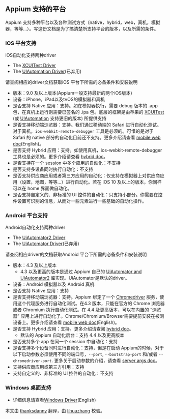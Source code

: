 ## Appium 支持的平台

Appium 支持多种平台以及各种测试方式（native，hybrid，web，真机，模拟器，等等...）。写这份文档是为了搞清楚所支持平台的版本，以及所需的条件。

### iOS 平台支持
iOS自动化支持两种driver
* The [XCUITest Driver](/docs/cn/drivers/ios-xcuitest.md)
* The [UIAutomation Driver](/docs/cn/drivers/ios-uiautomation.md)(已弃用)

请查阅相应的driver文档获取iOS 平台下所需的必备条件和安装说明

* 版本：9.0 及以上版本(Appium一般支持最新的两个iOS版本)
* 设备：iPhone，iPad以及tvOS的模拟器和真机
* 是否支持 Native 应用：支持。如在模拟器执行，需要 debug 版本的 .app 包，在真机上运行则需要已签名的 .ipa 包。底层的框架是由苹果的 [XCUITest](https://developer.apple.com/reference/xctest) (或 [UIAutomation](https://web.archive.org/web/20160904214108/https://developer.apple.com/library/ios/documentation/DeveloperTools/Reference/UIAutomationRef/) 支持更旧的版本) 所提供支持
* 是否支持移动端浏览器：支持。我们通过移动端的 Safari 进行自动化测试。对于真机，`ios-webkit-remote-debugger` 工具是必须的。可惜的是对于 Safari 的 native 部分的自动化目前还不支持。更多介绍请查看 [mobile web doc](/docs/cn/writing-running-appium/web/mobile-web.md)(English)。
* 是否支持 Hybrid 应用：支持。如使用真机，ios-webkit-remote-debugger 工具也是必须的。更多介绍请查看 [hybrid doc](/docs/cn/writing-running-appium/web/hybrid.md)。
* 是否支持在一个 session 中多个应用的自动化：不支持
* 是否支持多设备同时执行自动化：不支持
* 是否支持供应商应用或者第三方应用的自动化：仅支持在模拟器上对供应商应用（设置，地图，等等...）进行自动化。若在 iOS 10 及以上的版本，你同样可以在 home 界面做自动化。
* 是否支持自定义的、非标准的 UI 控件的自动化：只支持小部分。你需要在控件设置可识别的信息，从而对一些元素进行一些基础的自动化操作。

### Android 平台支持
Android自动化支持两种driver
* The [UiAutomator2 Driver](/docs/cn/drivers/android-uiautomator2.md)
* The [UiAutomator Driver](/docs/cn/drivers/android-uiautomator.md)(已弃用)

请查阅相应driver的文档获取Android 平台下所需的必备条件和安装说明
* 版本：4.3 及以上版本
  * 4.3 以及更高的版本是通过 Appium 自己的 [UiAutomator and UiAutomator2](http://developer.android.com/tools/testing-support-library/index.html#UIAutomator) 库实现。UiAutomator是默认的driver。
* 设备：Android 模拟器以及 Android 真机
* 是否支持 Native 应用：支持
* 是否支持移动端浏览器：支持。Appium 绑定了一个 [Chromedriver](http://chromedriver.chromium.org) 服务，使用这个代理服务进行自动化测试。在4.3 版本，只能在官方的 Chrome 浏览器或者 Chromium 执行自动化测试。在 4.4 及更高版本，可以在内置的 “浏览器” 应用上进行自动化了。Chrome/Chromium/Browser需要提前安装在被测设备上。更多介绍请查看 [mobile web doc](/docs/cn/writing-running-appium/web/mobile-web.md)(English)。
* 是否支持 Hybrid 应用：支持。更多介绍请查阅 [hybrid doc](/docs/cn/writing-running-appium/web/hybrid.md)。
  * 默认的 Appium 自动化后台：支持 4.4 以及更高版本
* 是否支持多个 app 在同一个 session 中自动化：支持
* 是否支持多个设备同时进行自动化：支持，但是在启动 Appium的时候，对于以下启动参数必须使用不同的端口号，`--port`, `--bootstrap-port` 和/或者 `--chromedriver-port`. 更多关于启动参数的介绍，请查看 [server args doc](/docs/cn/writing-running-appium/server-args.md)。
* 支持供应商应用或第三方引用：支持
* 支持自定义的、非标准的 UI 控件的自动化：不支持

### Windows 桌面支持

* 详细信息请查看[Windows Driver](/docs/cn/drivers/windows.md)(English)


本文由 [thanksdanny](https://testerhome.com/thanksdanny) 翻译，由 [lihuazhang](https://github.com/lihuazhang) 校验。
